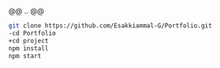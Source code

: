 @@ .. @@
 ```sh
 git clone https://github.com/Esakkiammal-G/Portfolio.git
-cd Portfolio
+cd project
 npm install
 npm start
 ```